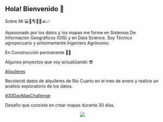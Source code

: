 ## Hola! Bienvenido 👋

Sobre Mi :computer::satellite::earth_americas::corn::tractor::bar_chart::chart_with_upwards_trend:

Apasionado por los datos y los mapas me forme en Sistemas De Información Geográficos (GIS) y en Data Science. Soy Técnico agropecuario y próximamente Ingeniero Agrónomo. 

En Construcción permanente :construction_worker::construction:

Algunos proyectos que voy actualizando :sunglasses:

[Alquileres](https://github.com/smontironi/AlquileresR4)

Recolecté datos de alquileres de Río Cuarto en el mes de enero y realice un analisis exploratorio de los datos.

[#30DayMapChallenge](https://github.com/smontironi/30DayMapChallenge_2023)

Desafio que consiste en crear mapas durante 30 dias.


<p align="center">
  <a href="https://skillicons.dev">
    <img src="https://skillicons.dev/icons?i=anaconda,postgres,py,r,js" />
  </a>
</p>
<!--
**smontironi/smontironi** is a ✨ _special_ ✨ repository because its `README.md` (this file) appears on your GitHub profile.

Here are some ideas to get you started:

- 🔭 I’m currently working on ...
- 🌱 I’m currently learning ...
- 👯 I’m looking to collaborate on ...
- 🤔 I’m looking for help with ...
- 💬 Ask me about ...
- 📫 How to reach me: ...
- 😄 Pronouns: ...
- ⚡ Fun fact: ...
-->
